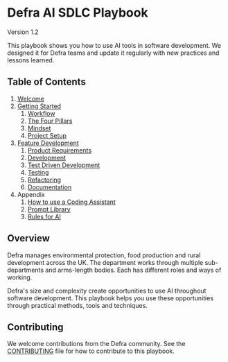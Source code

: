 # Defra AI SDLC Playbook
Version 1.2

This playbook shows you how to use AI tools in software development. We designed it for Defra teams and update it regularly with new practices and lessons learned.

## Table of Contents
1. [Welcome](README.md)
2. [Getting Started](pages/getting-started/README.md)
    1. [Workflow](pages/getting-started/workflow.md)
    2. [The Four Pillars](pages/getting-started/the-four-pillars.md)
    3. [Mindset](pages/getting-started/ai-working-mindset.md)
    4. [Project Setup](pages/getting-started/project-setup.md)
3. [Feature Development](pages/feature-development/README.md)
    1. [Product Requirements](pages/feature-development/product-requirements.md)
    2. [Development](pages/feature-development/development.md)
    3. [Test Driven Development](pages/feature-development/test-driven-development.md)
    4. [Testing](pages/feature-development/testing.md)
    5. [Refactoring](pages/feature-development/refactoring.md)
    6. [Documentation](pages/feature-development/documentation.md)
4. Appendix
    1. [How to use a Coding Assistant](pages/appendix/how-to-use-coding-assistant.md)
    2. [Prompt Library](pages/appendix/prompt-library/README.md)
    3. [Rules for AI](pages/appendix/rules-for-ai/README.md)

## Overview

Defra manages environmental protection, food production and rural development across the UK. The department works through multiple sub-departments and arms-length bodies. Each has different roles and ways of working.

Defra's size and complexity create opportunities to use AI throughout software development. This playbook helps you use these opportunities through practical methods, tools and techniques.



## Contributing

We welcome contributions from the Defra community. See the [CONTRIBUTING](pages/appendix/CONTRIBUTING.md) file for how to contribute to this playbook.
